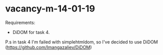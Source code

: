 # vacancy-m-14-01-19

Requirements: 
  - DiDOM for task 4.

P.s in task 4 I'm failed with simplehtmldom, so I've decided to use DiDOM (https://github.com/Imangazaliev/DiDOM)
